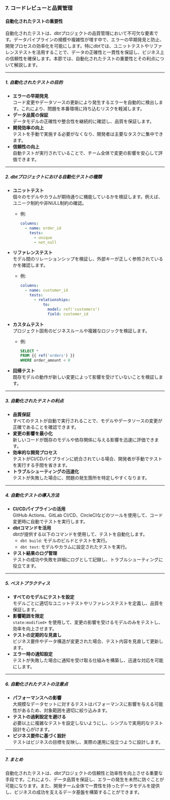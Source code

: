 ### 7. コードレビューと品質管理

#### 自動化されたテストの重要性

自動化されたテストは、dbtプロジェクトの品質管理において不可欠な要素です。データパイプラインの規模や複雑性が増す中で、エラーの早期発見と防止、開発プロセスの効率化を可能にします。特にdbtでは、ユニットテストやリファレンステストを活用することで、データの正確性と一貫性を保証し、ビジネス上の信頼性を確保します。本節では、自動化されたテストの重要性とその利点について解説します。

---

##### 1. **自動化されたテストの目的**
- **エラーの早期発見**  
  コード変更やデータソースの更新により発生するエラーを自動的に検出します。これにより、問題を本番環境に持ち込むリスクを軽減します。
- **データ品質の保証**  
  データモデルの正確性や整合性を継続的に確認し、品質を保証します。
- **開発効率の向上**  
  テストを手動で実施する必要がなくなり、開発者は主要なタスクに集中できます。
- **信頼性の向上**  
  自動テストが実行されていることで、チーム全体で変更の影響を安心して評価できます。

---

##### 2. **dbtプロジェクトにおける自動化テストの種類**
- **ユニットテスト**  
  個々のモデルやカラムが期待通りに機能しているかを検証します。例えば、ユニーク制約や非NULL制約の確認。
  - 例:
    ```yaml
    columns:
      - name: order_id
        tests:
          - unique
          - not_null
    ```

- **リファレンステスト**  
  モデル間のリレーションシップを検証し、外部キーが正しく参照されているかを確認します。
  - 例:
    ```yaml
    columns:
      - name: customer_id
        tests:
          - relationships:
              to:
                model: ref('customers')
                field: customer_id
    ```

- **カスタムテスト**  
  プロジェクト固有のビジネスルールや複雑なロジックを検証します。
  - 例:
    ```sql
    SELECT *
    FROM {{ ref('orders') }}
    WHERE order_amount < 0
    ```

- **回帰テスト**  
  既存モデルの動作が新しい変更によって影響を受けていないことを検証します。

---

##### 3. **自動化されたテストの利点**
- **品質保証**  
  すべてのテストが自動で実行されることで、モデルやデータソースの変更が正確であることを確認できます。
- **変更の影響を最小化**  
  新しいコードが既存のモデルや依存関係に与える影響を迅速に評価できます。
- **効率的な開発プロセス**  
  テストがCI/CDパイプラインに統合されている場合、開発者が手動でテストを実行する手間を省きます。
- **トラブルシューティングの迅速化**  
  テストが失敗した場合に、問題の発生箇所を特定しやすくなります。

---

##### 4. **自動化テストの導入方法**
- **CI/CDパイプラインの活用**  
  GitHub Actions、GitLab CI/CD、CircleCIなどのツールを使用して、コード変更時に自動でテストを実行します。
- **dbtコマンドを活用**  
  dbtが提供する以下のコマンドを使用して、テストを自動化します。
  - `dbt build`: モデルのビルドとテストを実行。
  - `dbt test`: モデルやカラムに設定されたテストを実行。
- **テスト結果のログ管理**  
  テストの成功や失敗を詳細にログとして記録し、トラブルシューティングに役立てます。

---

##### 5. **ベストプラクティス**
- **すべてのモデルにテストを設定**  
  モデルごとに適切なユニットテストやリファレンステストを定義し、品質を保証します。
- **影響範囲を限定**  
  `state:modified+` を使用して、変更の影響を受けるモデルのみをテストし、効率を向上させます。
- **テストの定期的な見直し**  
  ビジネス要件やデータ構造が変更された場合、テスト内容を見直して更新します。
- **エラー時の通知設定**  
  テストが失敗した場合に通知を受け取る仕組みを構築し、迅速な対応を可能にします。

---

##### 6. **自動化されたテストの注意点**
- **パフォーマンスへの影響**  
  大規模なデータセットに対するテストはパフォーマンスに影響を与える可能性があるため、対象範囲を適切に絞り込みます。
- **テストの過剰設定を避ける**  
  必要以上に複雑なテストを設定しないようにし、シンプルで実用的なテスト設計を心がけます。
- **ビジネス要件に基づく設計**  
  テストはビジネスの目標を反映し、実際の運用に役立つように設計します。

---

##### 7. **まとめ**
自動化されたテストは、dbtプロジェクトの信頼性と効率性を向上させる重要な手段です。これにより、データ品質を保証し、エラーの発生を未然に防ぐことが可能になります。また、開発チーム全体で一貫性を持ったデータモデルを提供し、ビジネスの成功を支えるデータ基盤を構築することができます。